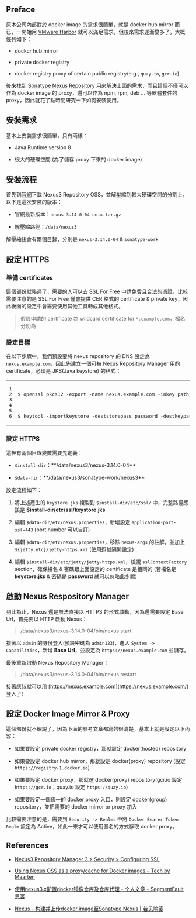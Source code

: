 ## [](https://godleon.github.io/blog/Nexus_Repository/docker-configure-proxy-with-nexus/#Preface "Preface")Preface

原本公司內部對於 docker image 的需求很簡單，就是 docker hub mirror 而已，一開始用 [VMware Harbor](https://goharbor.io/) 就可以滿足需求，但後來需求逐漸變多了，大概條列如下：

-   docker hub mirror
    
-   private docker registry
    
-   docker registry proxy of certain public registry(e.g., `quay.io`, `gcr.io`)
    

後來找到 [Sonatype Nexus Repository](https://www.sonatype.com/nexus-repository-oss) 用來解決上面的需求，而且這個不僅可以作為 docker image 的 proxy，還可以作為 npm, rpm, deb … 等軟體套件的 proxy，因此就花了點時間研究一下如何安裝使用。

## [](https://godleon.github.io/blog/Nexus_Repository/docker-configure-proxy-with-nexus/#%E5%AE%89%E8%A3%9D%E9%9C%80%E6%B1%82 "安裝需求")安裝需求

基本上安裝需求很簡單，只有兩樣：

-   Java Runtime version 8
    
-   很大的硬碟空間 (為了儲存 proxy 下來的 docker image)
    

## [](https://godleon.github.io/blog/Nexus_Repository/docker-configure-proxy-with-nexus/#%E5%AE%89%E8%A3%9D%E6%B5%81%E7%A8%8B "安裝流程")安裝流程

首先到[官網](https://www.sonatype.com/nexus-repository-oss)下載 Nexus3 Repository OSS，並解壓縮到較大硬碟空間的分割上，以下是這次安裝的版本：

-   官網最新版本：`nexus-3.14.0-04-unix.tar.gz`
    
-   解壓縮路徑：`/data/nexus3`
    

解壓縮後會有兩個目錄，分別是 `nexus-3.14.0-04` & `sonatype-work`

## [](https://godleon.github.io/blog/Nexus_Repository/docker-configure-proxy-with-nexus/#%E8%A8%AD%E5%AE%9A-HTTPS "設定 HTTPS")設定 HTTPS

### [](https://godleon.github.io/blog/Nexus_Repository/docker-configure-proxy-with-nexus/#%E6%BA%96%E5%82%99-certificates "準備 certificates")準備 certificates

這個部份就略過了，需要的人可以去 [SSL For Free](https://www.sslforfree.com/) 申請免費且合法的憑證，比較需要注意的是 SSL For Free 僅會提供 CER 格式的 certificate & private key，因此後面的設定中會需要使用其他工具轉成其他格式。

> 假設申請的 certificate 為 wildcard certificate for `*.example.com`，檔名分別為

### [](https://godleon.github.io/blog/Nexus_Repository/docker-configure-proxy-with-nexus/#%E8%A8%AD%E5%AE%9A%E7%9B%AE%E6%A8%99 "設定目標")設定目標

在以下步驟中，我們預設要將 nexus repository 的 DNS 設定為 `nexus.example.com`，因此先建立一個可被 Nexus Repository Manager 用的 certificate，必須是 JKS(Java keystore) 的格式：

<table><tbody><tr><td><pre><span>1</span><br><span>2</span><br><span>3</span><br><span>4</span><br><span>5</span><br><span>6</span><br></pre></td><td><pre><span></span><br><span>$ openssl pkcs12 -<span>export</span> -name nexus.example.com -inkey path_to_private.key -<span>in</span> path_to_wildcards.example.com.crt -out complete_key.p12</span><br><span></span><br><span></span><br><span></span><br><span>$ keytool -importkeystore -deststorepass password -destkeypass password -destkeystore keystore.jks -srckeystore complete_key.p12 -srcstoretype PKCS12 -srcstorepass password -<span>alias</span> nexus.example.com</span><br></pre></td></tr></tbody></table>

### [](https://godleon.github.io/blog/Nexus_Repository/docker-configure-proxy-with-nexus/#%E8%A8%AD%E5%AE%9A-HTTPS-1 "設定 HTTPS")設定 HTTPS

這裡有兩個目錄變數需要先定義：

-   `$install-dir`：\*\*/data/nexus3/nexus-3.14.0-04\*\*
    
-   `$data-fir`：\*\*/data/nexus3/sonatype-work/nexus3\*\*
    

設定流程如下：

1.  將上述產生的 `keystore.jks` 複製到 `$install-dir/etc/ssl/` 中，完整路徑應該是 **$install-dir/etc/ssl/keystore.jks**
    
2.  編輯 `$data-dir/etc/nexus.properties`，新增設定 `application-port-ssl=443` (port number 可以自訂)
    
3.  編輯 `$data-dir/etc/nexus.properties`，移除 `nexus-args` 的註解，並加上 `${jetty.etc}/jetty-https.xml` (使用逗號隔開設定)
    
4.  編輯 `$install-dir/etc/jetty/jetty-https.xml`，檢視 `sslContextFactory` section，確保檔名 & 密碼跟上面設定的 certificate 是相同的 (若檔名是 **keystore.jks** & 密碼是 **password** 就可以忽略此步驟)
    

## [](https://godleon.github.io/blog/Nexus_Repository/docker-configure-proxy-with-nexus/#%E5%95%9F%E5%8B%95-Nexus-Respository-Manager "啟動 Nexus Respository Manager")啟動 Nexus Respository Manager

到此為止，Nexus 還是無法直接以 HTTPS 的形式啟動，因為還需要設定 Base Url，首先要以 HTTP 啟動 Nexus：

> /data/nexus3/nexus-3.14.0-04/bin/nexus start

接著以 `admin` 的身份登入(預設密碼為 `admin123`)，進入 `System -> Capabilities`，新增 **Base Url**，並設定為 `https://nexus.example.com` 並儲存。

最後重新啟動 Nexus Repository Manager：

> /data/nexus3/nexus-3.14.0-04/bin/nexus restart

接著應該就可以用 [https://nexus.example.com](https://nexus.example.com/) 登入了!

## [](https://godleon.github.io/blog/Nexus_Repository/docker-configure-proxy-with-nexus/#%E8%A8%AD%E5%AE%9A-Docker-Image-Mirror-amp-Proxy "設定 Docker Image Mirror & Proxy")設定 Docker Image Mirror & Proxy

這個部份就不細說了，因為下面的參考文章都寫的很清楚，基本上就是設定以下內容：

-   如果要設定 private docker registry，那就設定 docker(hosted) repository
    
-   如果要設定 docker hub mirror，那就設定 docker(proxy) repository (設定 `https://registry-1.docker.io`)
    
-   如果要設定 docker proxy，那就選 docker(proxy) repository(gcr.io 設定 `https://gcr.io`；quay.io 設定 `https://quay.io`)
    
-   如果要設定一個統一的 docker proxy 入口，則設定 docker(group) repository，並把需要的 docker mirror or proxy 加入
    

比較需要注意的是，需要到 `Security -> Realms` 中將 `Docker Bearer Token Realm` 設定為 Active，如此一來才可以使用匿名的方式存取 docker proxy。

## [](https://godleon.github.io/blog/Nexus_Repository/docker-configure-proxy-with-nexus/#References "References")References

-   [Nexus3 Repository Manager 3 > Security > Configuring SSL](https://help.sonatype.com/repomanager3/security/configuring-ssl#ConfiguringSSL-InboundSSL-ConfiguringtoServeContentviaHTTPS)
    
-   [Using Nexus OSS as a proxy/cache for Docker images – Tech by Maarten](https://mtijhof.wordpress.com/2018/07/23/using-nexus-oss-as-a-proxy-cache-for-docker-images/)
    
-   [使用nexus3.x配置docker镜像仓库及仓库代理 - 个人文章 - SegmentFault 思否](https://segmentfault.com/a/1190000015629878)
    
-   [Nexus - 构建并上传docker image至Sonatype Nexus | 若见喻笺](http://zhangyuyu.github.io/2018/01/09/Nexus-%E6%9E%84%E5%BB%BA%E5%B9%B6%E4%B8%8A%E4%BC%A0docker-image%E8%87%B3Sonatype-Nexus/)